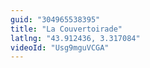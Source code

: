 ```yaml
---
guid: "304965538395"
title: "La Couvertoirade"
latlng: "43.912436, 3.317084"
videoId: "Usg9mguVCGA" 
---
```

